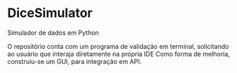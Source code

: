 # DiceSimulator
Simulador de dados em Python

O repositório conta com um programa de validação em terminal, solicitando ao usuário que interaja diretamente na própria IDE
Como forma de melhoria, construiu-se um GUI, para integração em API.
